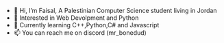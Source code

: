 - 👋 Hi, I’m Faisal, A Palestinian Computer Science student living in Jordan
- 👀 Interested in Web Devolpment and Python
- 🌱 Currently learning C++,Python,C# and Javascript
- 📫 You can reach me on discord (mr_bonedud)


<!---
MrBonedud/MrBonedud is a ✨ special ✨ repository because its `README.md` (this file) appears on your GitHub profile.
You can click the Preview link to take a look at your changes.
--->
